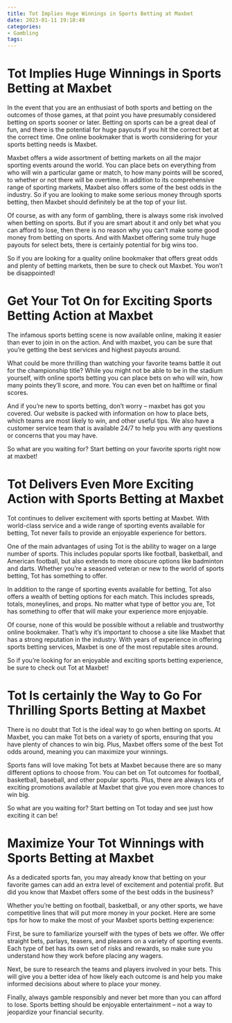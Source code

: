 ```yaml
---
title: Tot Implies Huge Winnings in Sports Betting at Maxbet
date: 2023-01-11 19:18:49
categories:
- Gambling
tags:
---
```



#  Tot Implies Huge Winnings in Sports Betting at Maxbet

In the event that you are an enthusiast of both sports and betting on the outcomes of those games, at that point you have presumably considered betting on sports sooner or later. Betting on sports can be a great deal of fun, and there is the potential for huge payouts if you hit the correct bet at the correct time. One online bookmaker that is worth considering for your sports betting needs is Maxbet.

Maxbet offers a wide assortment of betting markets on all the major sporting events around the world. You can place bets on everything from who will win a particular game or match, to how many points will be scored, to whether or not there will be overtime. In addition to its comprehensive range of sporting markets, Maxbet also offers some of the best odds in the industry. So if you are looking to make some serious money through sports betting, then Maxbet should definitely be at the top of your list.

Of course, as with any form of gambling, there is always some risk involved when betting on sports. But if you are smart about it and only bet what you can afford to lose, then there is no reason why you can’t make some good money from betting on sports. And with Maxbet offering some truly huge payouts for select bets, there is certainly potential for big wins too.

So if you are looking for a quality online bookmaker that offers great odds and plenty of betting markets, then be sure to check out Maxbet. You won’t be disappointed!

#  Get Your Tot On for Exciting Sports Betting Action at Maxbet

The infamous sports betting scene is now available online, making it easier than ever to join in on the action. And with maxbet, you can be sure that you’re getting the best services and highest payouts around.

What could be more thrilling than watching your favorite teams battle it out for the championship title? While you might not be able to be in the stadium yourself, with online sports betting you can place bets on who will win, how many points they’ll score, and more. You can even bet on halftime or final scores.

And if you’re new to sports betting, don’t worry – maxbet has got you covered. Our website is packed with information on how to place bets, which teams are most likely to win, and other useful tips. We also have a customer service team that is available 24/7 to help you with any questions or concerns that you may have.

So what are you waiting for? Start betting on your favorite sports right now at maxbet!

#  Tot Delivers Even More Exciting Action with Sports Betting at Maxbet

Tot continues to deliver excitement with sports betting at Maxbet. With world-class service and a wide range of sporting events available for betting, Tot never fails to provide an enjoyable experience for bettors.

One of the main advantages of using Tot is the ability to wager on a large number of sports. This includes popular sports like football, basketball, and American football, but also extends to more obscure options like badminton and darts. Whether you’re a seasoned veteran or new to the world of sports betting, Tot has something to offer.

In addition to the range of sporting events available for betting, Tot also offers a wealth of betting options for each match. This includes spreads, totals, moneylines, and props. No matter what type of bettor you are, Tot has something to offer that will make your experience more enjoyable.

Of course, none of this would be possible without a reliable and trustworthy online bookmaker. That’s why it’s important to choose a site like Maxbet that has a strong reputation in the industry. With years of experience in offering sports betting services, Maxbet is one of the most reputable sites around.

So if you’re looking for an enjoyable and exciting sports betting experience, be sure to check out Tot at Maxbet!

#  Tot Is certainly the Way to Go For Thrilling Sports Betting at Maxbet

There is no doubt that Tot is the ideal way to go when betting on sports. At Maxbet, you can make Tot bets on a variety of sports, ensuring that you have plenty of chances to win big. Plus, Maxbet offers some of the best Tot odds around, meaning you can maximize your winnings.

Sports fans will love making Tot bets at Maxbet because there are so many different options to choose from. You can bet on Tot outcomes for football, basketball, baseball, and other popular sports. Plus, there are always lots of exciting promotions available at Maxbet that give you even more chances to win big.

So what are you waiting for? Start betting on Tot today and see just how exciting it can be!

#  Maximize Your Tot Winnings with Sports Betting at Maxbet

As a dedicated sports fan, you may already know that betting on your favorite games can add an extra level of excitement and potential profit. But did you know that Maxbet offers some of the best odds in the business?

Whether you’re betting on football, basketball, or any other sports, we have competitive lines that will put more money in your pocket. Here are some tips for how to make the most of your Maxbet sports betting experience:

First, be sure to familiarize yourself with the types of bets we offer. We offer straight bets, parlays, teasers, and pleasers on a variety of sporting events. Each type of bet has its own set of risks and rewards, so make sure you understand how they work before placing any wagers.

Next, be sure to research the teams and players involved in your bets. This will give you a better idea of how likely each outcome is and help you make informed decisions about where to place your money.

Finally, always gamble responsibly and never bet more than you can afford to lose. Sports betting should be enjoyable entertainment – not a way to jeopardize your financial security.